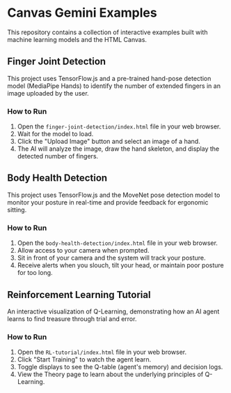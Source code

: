 # Canvas Gemini Examples

This repository contains a collection of interactive examples built with machine learning models and the HTML Canvas.

## Finger Joint Detection

This project uses TensorFlow.js and a pre-trained hand-pose detection model (MediaPipe Hands) to identify the number of extended fingers in an image uploaded by the user.

### How to Run

1.  Open the `finger-joint-detection/index.html` file in your web browser.
2.  Wait for the model to load.
3.  Click the "Upload Image" button and select an image of a hand.
4.  The AI will analyze the image, draw the hand skeleton, and display the detected number of fingers.

## Body Health Detection

This project uses TensorFlow.js and the MoveNet pose detection model to monitor your posture in real-time and provide feedback for ergonomic sitting.

### How to Run

1. Open the `body-health-detection/index.html` file in your web browser.
2. Allow access to your camera when prompted.
3. Sit in front of your camera and the system will track your posture.
4. Receive alerts when you slouch, tilt your head, or maintain poor posture for too long.

## Reinforcement Learning Tutorial

An interactive visualization of Q-Learning, demonstrating how an AI agent learns to find treasure through trial and error.

### How to Run

1. Open the `RL-tutorial/index.html` file in your web browser.
2. Click "Start Training" to watch the agent learn.
3. Toggle displays to see the Q-table (agent's memory) and decision logs.
4. View the Theory page to learn about the underlying principles of Q-Learning.